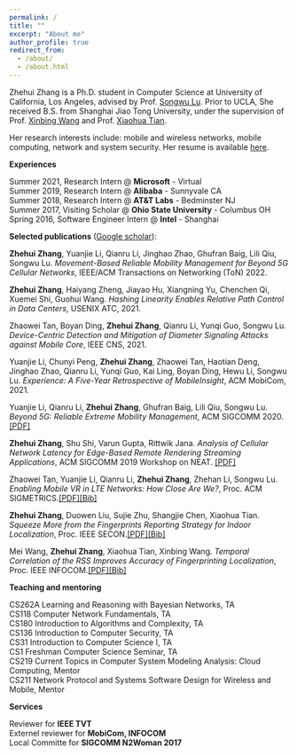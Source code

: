 ```yaml
---
permalink: /
title: ""
excerpt: "About me"
author_profile: true
redirect_from: 
  - /about/
  - /about.html
---
```


Zhehui Zhang is a Ph.D. student in Computer Science at University of California, Los Angeles, advised by Prof. [Songwu Lu](http://web.cs.ucla.edu/~slu/on_research.html). Prior to UCLA, She received B.S. from Shanghai Jiao Tong University, under the supervision of Prof. [Xinbing Wang](http://iwct.sjtu.edu.cn/Personal/xwang8/) and Prof. [Xiaohua Tian](http://iwct.sjtu.edu.cn/Personal/xtian/).

Her research interests include: mobile and wireless networks, mobile computing, network and system security. Her resume is available [here](http://zhehuizhang.github.io/files/Resume-Zhehui-Jan21.pdf).

**Experiences**

Summer 2021, Research Intern @ **Microsoft** - Virtual   
Summer 2019, Research Intern @ **Alibaba** - Sunnyvale CA   
Summer 2018, Research Intern @ **AT&T Labs** - Bedminster NJ  
Summer 2017, Visiting Scholar @ **Ohio State University** - Columbus OH  
Spring 2016, Software Engineer Intern @ **Intel** - Shanghai  

**Selected publications** ([Google scholar](https://scholar.google.com/citations?user=kYSsG4QAAAAJ)):

**Zhehui Zhang**, Yuanjie Li, Qianru Li, Jinghao Zhao, Ghufran Baig, Lili Qiu, Songwu Lu. *Movement-Based Reliable Mobility Management for Beyond 5G Cellular Networks*, IEEE/ACM Transactions on Networking (ToN) 2022.

**Zhehui Zhang**, Haiyang Zheng, Jiayao Hu, Xiangning Yu, Chenchen Qi, Xuemei Shi, Guohui Wang. *Hashing Linearity Enables Relative Path Control in Data Centers*, USENIX ATC, 2021.

Zhaowei Tan, Boyan Ding, **Zhehui Zhang**, Qianru Li, Yunqi Guo, Songwu Lu. *Device-Centric Detection and Mitigation of Diameter Signaling Attacks against Mobile Core*, IEEE CNS, 2021.

Yuanjie Li, Chunyi Peng, **Zhehui Zhang**, Zhaowei Tan, Haotian Deng, Jinghao Zhao, Qianru Li, Yunqi Guo, Kai Ling, Boyan Ding, Hewu Li, Songwu Lu. *Experience: A Five-Year Retrospective of MobileInsight*, ACM MobiCom, 2021.

Yuanjie Li, Qianru Li, **Zhehui Zhang**, Ghufran Baig, Lili Qiu, Songwu Lu. *Beyond 5G: Reliable Extreme Mobility Management*, ACM SIGCOMM 2020. [[PDF]](http://zhehuizhang.github.io/files/sigcomm20.pdf)

**Zhehui Zhang**, Shu Shi, Varun Gupta, Rittwik Jana. *Analysis of Cellular Network Latency for Edge-Based Remote Rendering Streaming Applications*, ACM SIGCOMM 2019 Workshop on NEAT. [[PDF]](http://zhehuizhang.github.io/files/NEAT19_Zhang.pdf)

Zhaowei Tan, Yuanjie Li, Qianru Li, **Zhehui Zhang**, Zhehan Li, Songwu Lu. *Enabling Mobile VR in LTE Networks: How Close Are We?*, Proc. ACM SIGMETRICS.[[PDF]](http://zhehuizhang.github.io/files/sigmetrics18.pdf)[[Bib]](http://zhehuizhang.github.io/files/sigmetrics18.bib)

**Zhehui Zhang**, Duowen Liu, Sujie Zhu, Shangjie Chen, Xiaohua Tian. *Squeeze More from the Fingerprints Reporting Strategy for Indoor Localization*, Proc. IEEE SECON.[[PDF]](http://zhehuizhang.github.io/files/secon16.pdf)[[Bib]](http://zhehuizhang.github.io/files/secon16.bib)

Mei Wang, **Zhehui Zhang**, Xiaohua Tian, Xinbing Wang. *Temporal Correlation of the RSS Improves Accuracy of Fingerprinting Localization*, Proc. IEEE INFOCOM.[[PDF]](http://zhehuizhang.github.io/files/infocom16.pdf)[[Bib]](http://zhehuizhang.github.io/files/infocom16.bib)

**Teaching and mentoring**

CS262A Learning and Reasoning with Bayesian Networks, TA  
CS118 Computer Network Fundamentals, TA   
CS180 Introduction to Algorithms and Complexity, TA   
CS136 Introduction to Computer Security, TA  
CS31 Introduction to Computer Science I, TA   
CS1 Freshman Computer Science Seminar, TA    
CS219 Current Topics in Computer System Modeling Analysis: Cloud Computing, Mentor    
CS211 Network Protocol and Systems Software Design for Wireless and Mobile, Mentor

**Services**

Reviewer for **IEEE TVT**  
Externel reviewer for **MobiCom, INFOCOM**  
Local Committe for **SIGCOMM N2Woman 2017**  
